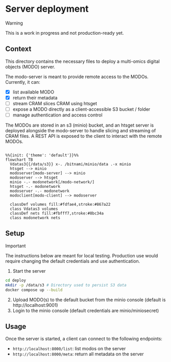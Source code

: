 # Server deployment

> [!WARNING]
> This is a work in progress and not production-ready yet.

## Context

This directory contains the necessary files to deploy a multi-omics digital objects (MODO) server.

The modo-server is meant to provide remote access to the MODOs. Currently, it can:

* [x] list available MODO
* [x] return their metadata
* [ ] stream CRAM slices CRAM using htsget
* [ ] expose a MODO directly as a client-accessible S3 bucket / folder
* [ ] manage authentication and access control

The MODOs are stored in an s3 (minio) bucket, and an htsget server is deployed alongside the modo-server to handle slicing and streaming of CRAM files. A REST API is exposed to the client to interact with the remote MODOs.


```mermaid

%%{init: {'theme': 'default'}}%%
flowchart TB
  Vdatas3{{/data/s3}} x-. /bitnami/minio/data .-x minio
  htsget --> minio
  modoserver[modo-server] --> minio
  modoserver --> htsget
  minio -.- modonetwork[/modo-network/]
  htsget -.- modonetwork
  modoserver -.- modonetwork
  modoclient[modo-client] --> modoserver

  classDef volumes fill:#fdfae4,stroke:#867a22
  class Vdatas3 volumes
  classDef nets fill:#fbfff7,stroke:#8bc34a
  class modonetwork nets

```

## Setup

> [!IMPORTANT]
> The instructions below are meant for local testing.
> Production use would require changing the default
> credentials and use authentication.

1. Start the server
```sh
cd deploy
mkdir -p /data/s3 # Directory used to persist S3 data
docker compose up --build
```
2. Upload MODO(s) to the default bucket from the minio console (default is http://localhost:9001)
3. Login to the minio console (default credentials are minio/miniosecret)


## Usage

Once the server is started, a client can connect to the following endpoints:
* `http://localhost:8000/list`: list modos on the server
* `http://localhost:8000/meta`: return all metadata on the server
